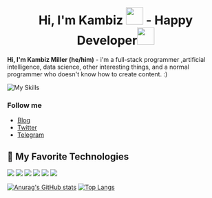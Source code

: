 <h1 align="center">Hi, I'm Kambiz <img src="https://media.tenor.com/oJ_fIavMTk8AAAAi/dm4uz3-foekoe.gif" height="40px"> - Happy Developer<img src="https://media.tenor.com/GTOjnP3HjWoAAAAi/thumbs-up-animoji.gif" height="40px"></h2>

**Hi, I'm Kambiz Miller (he/him)** - i'm a full-stack programmer ,artificial intelligence, data science, other interesting things, and a normal programmer who doesn't know how to create content. :)

![My Skills](https://skillicons.dev/icons?i=html,css,js,python,go,cpp)


### Follow me

- [Blog](https://kamimiller.com/)
- [Twitter](https://twitter.com/AmirMaeaser)
- [Telegram](http://t.me/happydevs)

## 🔧 My Favorite Technologies
![](https://img.shields.io/badge/OS-Linux-informational?style=flat&logo=linux&logoColor=white&color=informational)
![](https://img.shields.io/badge/Editor-VsCode-informational?style=flat&logo=visual-studio-code&logoColor=white&color=informational)
![](https://img.shields.io/badge/Code-Python-informational?style=flat&logo=python&logoColor=white&color=informational)
![](https://img.shields.io/badge/Tools-Selenium-informational?style=flat&logo=selenium&logoColor=white&color=informational)
![](https://img.shields.io/badge/Framework-Angular-informational?style=flat&logo=angular&logoColor=red&color=red)
![](https://img.shields.io/badge/Framework-Vue-informational?style=flat&logo=vuejs&logoColor=green&color=green)


[![Anurag's GitHub stats](https://github-readme-stats.vercel.app/api?username=kamimiller&count_private=true&show_icons=true)](https://github.com/TeamDarkShell/github-readme-stats)
[![Top Langs](https://github-readme-stats.vercel.app/api/top-langs/?username=kamimiller&layout=compact)](https://github.com/anuraghazra/github-readme-stats)




